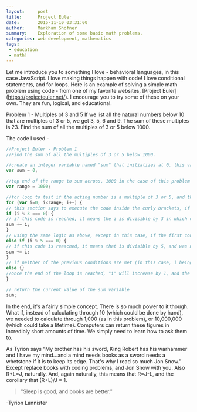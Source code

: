 ```yaml
---
layout:     post
title:      Project Euler
date:       2015-11-10 03:31:00
author:     Markham Shofner
summary:    Exploration of some basic math problems.
categories: web development, mathematics
tags:
 - education
 - math!
---
```


Let me introduce you to something I love - behavioral languages, in this case JavaScript. I love making things happen with code! I love conditional statements, and for loops. Here is an example of solving a simple math problem using code - from one of my favorite websites, [Project Euler] (https://projecteuler.net/). I encourage you to try some of these on your own. They are fun, logical, and educational.

Problem 1 - Multiples of 3 and 5
If we list all the natural numbers below 10 that are multiples of 3 or 5, we get 3, 5, 6 and 9. The sum of these multiples is 23.
Find the sum of all the multiples of 3 or 5 below 1000.

The code I used -

```js
//Project Euler - Problem 1
//Find the sum of all the multiples of 3 or 5 below 1000.

//create an integer variable named "sum" that initializes at 0. this variable will be used to hold the sums
var sum = 0;

//top end of the range to sum across, 1000 in the case of this problem
var range = 1000;

//for loop to test if the acting number is a multiple of 3 or 5, and then add the # to sum. this text after for and within the () means to start looping at 0, continue looping while "i" is less than "range" [1000 in this case], and to increase the count of "i" by 1 at the end of each loop iteration [i++]
for (var i=0; i<range; i++) {
// this section says to execute the code inside the curly brackets, if i%3 === 0. i%3 returns the remainder of i/3. if i%3 === 0, then i is divisible by 3. so basically, if i is divisible by 3, execute the contained code.
if (i % 3 === 0) {
// if this code is reached, it means the i is divisible by 3 in which case, we want to add i to the current total for our sum variable. this line of code basically assigns "sum" to "sum + i"
sum += i;
}
// using the same logic as above, except in this case, if the first conditional isn't met (meaning i%3 does not equal 3), the script will check if i is divisible by 5. if so, it will execute the contained code
else if (i % 5 === 0) {
// if this code is reaached, it means that is divisible by 5, and was not divisible by 3. if i was divisible by 3, the script will jump to the end of the if/else conditional. the below line of code assigns "sum" to "sum + i".
sum += i;
}
// if neither of the previous conditions are met (in this case, i being divisible by 3 or 5), then the code within these brackets will be executed. since we only want to increase our "sum" variable, if "i" is divisible by 3 or 5, we want to leave these brackets empty.
else {}
//once the end of the loop is reached, "i" will increase by 1, and the loop will run again
}

// return the current value of the sum variable
sum;
```

In the end, it's a fairly simple concept. There is so much power to it though. What if, instead of calculating through 10 (which could be done by hand), we needed to calculate through 1,000 (as in this problem), or 10,000,000 (which could take a lifetime). Computers can return these figures in incredibly short amounts of time. We simply need to learn how to ask them to.

As Tyrion says “My brother has his sword, King Robert has his warhammer and I have my mind...and a mind needs books as a sword needs a whetstone if it is to keep its edge. That's why I read so much Jon Snow.” Except replace books with coding problems, and Jon Snow with you. Also R+L=J, naturally. And, again naturally, this means that R=J-L, and the corollary that (R+L)/J = 1.

>"Sleep is good, and books are better."

-Tyrion Lannister
